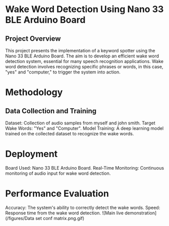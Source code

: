 # Wake Word Detection Using Nano 33 BLE Arduino Board
## Project Overview
This project presents the implementation of a keyword spotter using the Nano 33 BLE Arduino Board. The aim is to develop an efficient wake word detection system, essential for many speech recognition applications. Wake word detection involves recognizing specific phrases or words, in this case, "yes" and "computer," to trigger the system into action.

# Methodology
## Data Collection and Training
Dataset: Collection of audio samples from myself and john smith.
Target Wake Words: "Yes" and "Computer".
Model Training: A deep learning model trained on the collected dataset to recognize the wake words.

# Deployment
Board Used: Nano 33 BLE Arduino Board.
Real-Time Monitoring: Continuous monitoring of audio input for wake word detection.

# Performance Evaluation
Accuracy: The system's ability to correctly detect the wake words.
Speed: Response time from the wake word detection.
![Main live demonstration](/figures/Data set conf matrix.png.gif)

